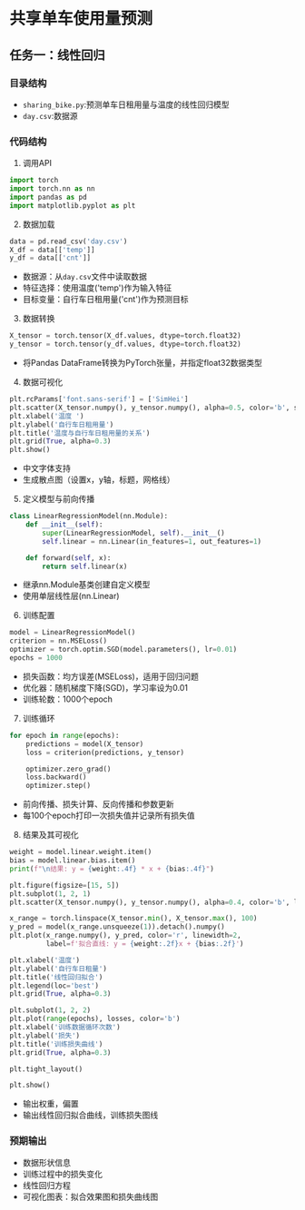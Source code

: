 # 共享单车使用量预测
## 任务一：线性回归
### 目录结构
* `sharing_bike.py`:预测单车日租用量与温度的线性回归模型
* `day.csv`:数据源
### 代码结构
1. 调用API
```python
import torch
import torch.nn as nn
import pandas as pd
import matplotlib.pyplot as plt
```
2. 数据加载
```python
data = pd.read_csv('day.csv')
X_df = data[['temp']]
y_df = data[['cnt']]
```
* 数据源：从`day.csv`文件中读取数据
* 特征选择：使用温度('temp')作为输入特征
* 目标变量：自行车日租用量('cnt')作为预测目标
3. 数据转换
```python
X_tensor = torch.tensor(X_df.values, dtype=torch.float32)
y_tensor = torch.tensor(y_df.values, dtype=torch.float32)
```
* 将Pandas DataFrame转换为PyTorch张量，并指定float32数据类型
4. 数据可视化
```python
plt.rcParams['font.sans-serif'] = ['SimHei']
plt.scatter(X_tensor.numpy(), y_tensor.numpy(), alpha=0.5, color='b', s=20)
plt.xlabel('温度 ')
plt.ylabel('自行车日租用量')
plt.title('温度与自行车日租用量的关系')
plt.grid(True, alpha=0.3)
plt.show()
```
* 中文字体支持
* 生成散点图（设置x，y轴，标题，网格线）
5. 定义模型与前向传播
```python
class LinearRegressionModel(nn.Module):
    def __init__(self):
        super(LinearRegressionModel, self).__init__()
        self.linear = nn.Linear(in_features=1, out_features=1)

    def forward(self, x):
        return self.linear(x)
```
* 继承nn.Module基类创建自定义模型
* 使用单层线性层(nn.Linear)
6. 训练配置
```python
model = LinearRegressionModel()
criterion = nn.MSELoss()
optimizer = torch.optim.SGD(model.parameters(), lr=0.01)
epochs = 1000
```
* 损失函数：均方误差(MSELoss)，适用于回归问题
* 优化器：随机梯度下降(SGD)，学习率设为0.01
* 训练轮数：1000个epoch
7. 训练循环
```python
for epoch in range(epochs):
    predictions = model(X_tensor)
    loss = criterion(predictions, y_tensor)

    optimizer.zero_grad()
    loss.backward()
    optimizer.step()
```
* 前向传播、损失计算、反向传播和参数更新
* 每100个epoch打印一次损失值并记录所有损失值
8. 结果及其可视化
```python
weight = model.linear.weight.item()
bias = model.linear.bias.item()
print(f"\n结果: y = {weight:.4f} * x + {bias:.4f}")

plt.figure(figsize=[15, 5])
plt.subplot(1, 2, 1)
plt.scatter(X_tensor.numpy(), y_tensor.numpy(), alpha=0.4, color='b', label='原始数据')

x_range = torch.linspace(X_tensor.min(), X_tensor.max(), 100)
y_pred = model(x_range.unsqueeze(1)).detach().numpy()
plt.plot(x_range.numpy(), y_pred, color='r', linewidth=2,
         label=f'拟合直线: y = {weight:.2f}x + {bias:.2f}')

plt.xlabel('温度')
plt.ylabel('自行车日租量')
plt.title('线性回归拟合')
plt.legend(loc='best')
plt.grid(True, alpha=0.3)

plt.subplot(1, 2, 2)
plt.plot(range(epochs), losses, color='b')
plt.xlabel('训练数据循环次数')
plt.ylabel('损失')
plt.title('训练损失曲线')
plt.grid(True, alpha=0.3)

plt.tight_layout()

plt.show()
```
* 输出权重，偏置
* 输出线性回归拟合曲线，训练损失图线
### 预期输出
* 数据形状信息
* 训练过程中的损失变化
* 线性回归方程
* 可视化图表：拟合效果图和损失曲线图